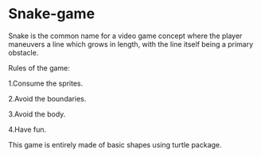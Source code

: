 # Snake-game
Snake is the common name for a video game concept where the player maneuvers a line which grows in length, with the line itself being a primary obstacle.

Rules of the game:

1.Consume the sprites.

2.Avoid the boundaries.

3.Avoid the body.

4.Have fun.


This game is entirely made of basic shapes using turtle package.
